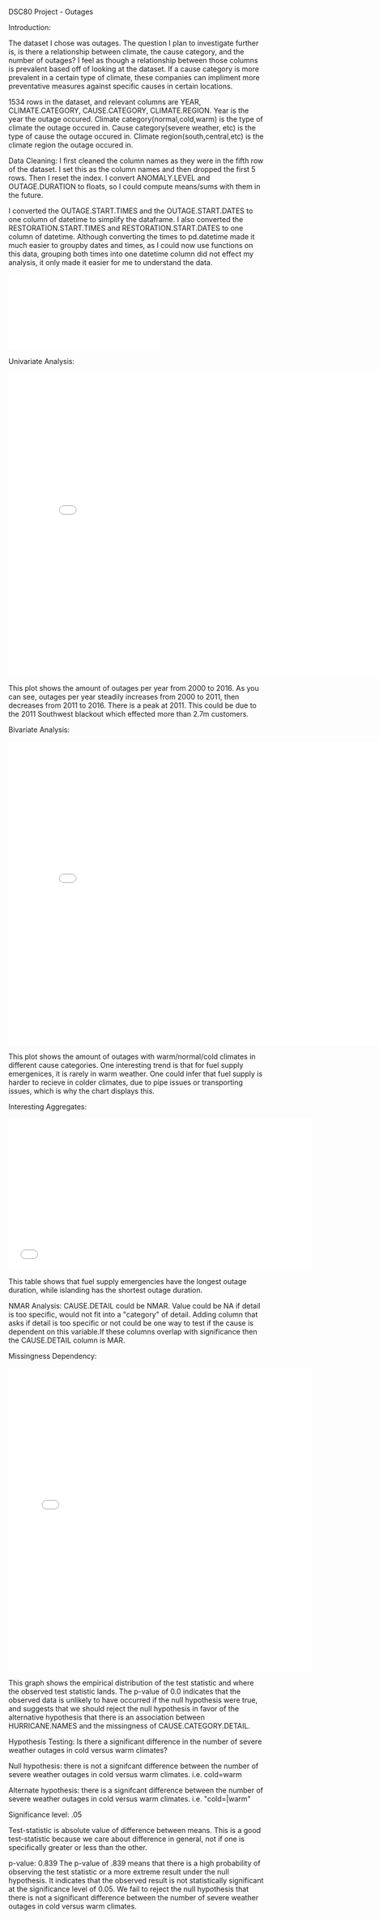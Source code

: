 DSC80 Project - Outages

Introduction:

The dataset I chose was outages. The question I plan to investigate further is, is there a relationship between climate, the cause category, and the number of outages? I feel as though a relationship between those columns is prevalent based off of looking at the dataset. If a cause category is more prevalent in a certain type of climate, these companies can impliment more preventative measures against specific causes in certain locations. 

1534 rows in the dataset, and relevant columns are YEAR, CLIMATE.CATEGORY, CAUSE.CATEGORY, CLIMATE.REGION. Year is the year the outage occured. Climate category(normal,cold,warm) is the type of climate the outage occured in. Cause category(severe weather, etc) is the type of cause the outage occured in. Climate region(south,central,etc) is the climate region the outage occured in.


Data Cleaning:
I first cleaned the column names as they were in the fifth row of the dataset. I set this as the column names and then dropped the first 5 rows. Then I reset the index. I convert ANOMALY.LEVEL and OUTAGE.DURATION to floats, so I could compute means/sums with them in the future.

I converted the OUTAGE.START.TIMES and the OUTAGE.START.DATES to one column of datetime to simplify the dataframe. I also converted the RESTORATION.START.TIMES and RESTORATION.START.DATES to one column of datetime. Although converting the times to pd.datetime made it much easier to groupby dates and times, as I could now use functions on this data, grouping both times into one datetime column did not effect my analysis, it only made it easier for me to understand the data.

<iframe src="head/uni.html" frameBorder=0></iframe>


Univariate Analysis:
<iframe src="assets/uni.html" width=800 height=600 frameBorder=0></iframe>

This plot shows the amount of outages per year from 2000 to 2016. As you can see, outages per year steadily increases from 2000 to 2011, then decreases from 2011 to 2016. There is a peak at 2011. This could be due to the 2011 Southwest blackout which effected more than 2.7m customers.

Bivariate Analysis:
<iframe src="assets/bi.html" width=800 height=600 frameBorder=0></iframe>

This plot shows the amount of outages with warm/normal/cold climates in different cause categories. One interesting trend is that for fuel supply emergenices, it is rarely in warm weather. One could infer that fuel supply is harder to recieve in colder climates, due to pipe issues or transporting issues, which is why the chart displays this.



Interesting Aggregates:
<iframe src="assets/pivot.html" width=600 height=300 frameBorder=0></iframe>

This table shows that fuel supply emergencies have the longest outage duration, while islanding has the shortest outage duration.

NMAR Analysis:
CAUSE.DETAIL could be NMAR. Value could be NA if detail is too specific, would not fit into a "category" of detail.
Adding column that asks if detail is too specific or not could be one way to test if the cause is dependent on this variable.If these columns overlap with significance then the CAUSE.DETAIL column is MAR.

Missingness Dependency:
<iframe src="assets/tvd_hurricane.html" width=600 height=600 frameBorder=0></iframe>

This graph shows the empirical distribution of the test statistic and where the observed test statistic lands. The p-value of 0.0 indicates that the observed data is unlikely to have occurred if the null hypothesis were true, and suggests that we should reject the null hypothesis in favor of the alternative hypothesis that there is an association between HURRICANE.NAMES and the missingness of CAUSE.CATEGORY.DETAIL.

Hypothesis Testing:
Is there a significant difference in the number of severe weather outages in cold versus warm climates?

Null hypothesis: there is not a signifcant difference between the number of severe weather outages in cold versus warm climates. i.e. cold=warm

Alternate hypothesis: there is a signifcant difference between the number of severe weather outages in cold versus warm climates. i.e. "cold=|warm"

Significance level: .05

Test-statistic is absolute value of difference between means. This is a good test-statistic because we care about difference in general, not if one is specifically greater or less than the other.

p-value: 0.839
The p-value of .839 means that there is a high probability of observing the test statistic or a more extreme result under the null hypothesis. It indicates that the observed result is not statistically significant at the significance level of 0.05. We fail to reject the null hypothesis that there is not a significant difference between the number of severe weather outages in cold versus warm climates.






